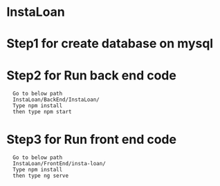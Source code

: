 # InstaLoan

# Step1 for create database on mysql

# Step2 for Run back end code
      Go to below path
      InstaLoan/BackEnd/InstaLoan/
      Type npm install
      then type npm start
# Step3 for Run front end code
      Go to below path
      InstaLoan/FrontEnd/insta-loan/
      Type npm install
      then type ng serve
      
      
      
      
      
      
